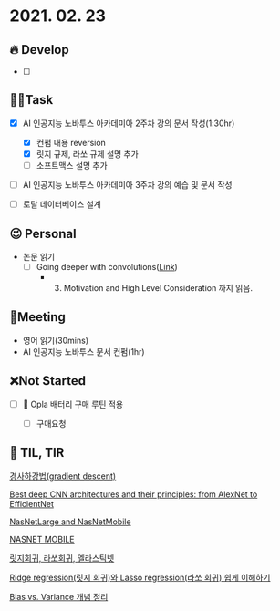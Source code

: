 # 2021. 02. 23

## 🔥 Develop

- [ ] 



##  🏳‍🌈Task

- [x] AI 인공지능 노바투스 아카데미아 2주차 강의 문서 작성(1:30hr)
  - [x] 컨펌 내용 reversion
  - [x] 릿지 규제, 라쏘 규제 설명 추가
  - [ ] 소프트맥스 설명 추가
- [ ] AI 인공지능 노바투스 아카데미아 3주차 강의 예습 및 문서 작성
- [ ] 로탈 데이터베이스 설계



## 😉 Personal

* 논문 읽기
  * [ ] Going deeper with convolutions([Link](https://89douner.tistory.com/62?category=873854))
    * 3. Motivation and High Level Consideration 까지 읽음.




## :dizzy: ​Meeting

* 영어 읽기(30mins)
* AI 인공지능 노바투스 문서 컨펌(1hr)



## ❌Not Started

- [ ] 🎨 Opla 배터리 구매 루틴 적용
  - [ ] 구매요청



## 📸 TIL, TIR

[경사하강법(gradient descent)](https://angeloyeo.github.io/2020/08/16/gradient_descent.html)

[Best deep CNN architectures and their principles: from AlexNet to EfficientNet](https://theaisummer.com/cnn-architectures/)

[NasNetLarge and NasNetMobile](https://keras.io/api/applications/nasnet/)

[NASNET MOBILE](https://www.kaggle.com/alexus1000/nasnet-mobile/)

[릿지회귀, 라쏘회귀, 엘라스틱넷](https://hwiyong.tistory.com/93)

[Ridge regression(릿지 회귀)와 Lasso regression(라쏘 회귀) 쉽게 이해하기](https://rk1993.tistory.com/entry/Ridge-regression와-Lasso-regression-쉽게-이해하기)

[Bias vs. Variance 개념 정리](https://modulabs-biomedical.github.io/Bias_vs_Variance)